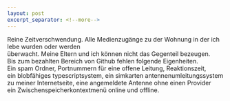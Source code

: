 ```yaml
---
layout: post
excerpt_separator: <!--more-->
---
```


Reine Zeitverschwendung.
Alle Medienzugänge zu der Wohnung in der ich lebe wurden oder werden<br>
überwacht. Meine Eltern und ich können nicht das Gegenteil bezeugen.<br>
Bis zum bezahlten Bereich von Github fehlen folgende Eigenheiten.<br>
Ein spam Ordner, Portnummern für eine offene Leitung, Reaktionszeit,<br>
ein blobfähiges typescriptsystem, ein simkarten antennenumleitungssystem<br>
zu meiner Internetseite, eine angemeldete Antenne ohne einen Provider<br>
ein Zwischenspeicherkontextmenü online und offline.

